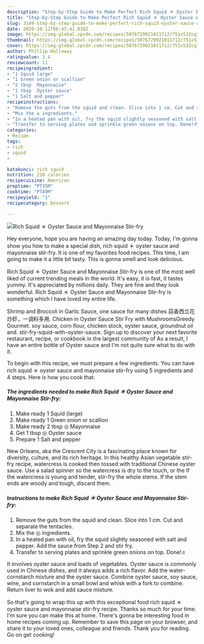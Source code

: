 ```yaml
---
description: "Step-by-Step Guide to Make Perfect Rich Squid ＊ Oyster Sauce and Mayonnaise Stir-fry"
title: "Step-by-Step Guide to Make Perfect Rich Squid ＊ Oyster Sauce and Mayonnaise Stir-fry"
slug: 3144-step-by-step-guide-to-make-perfect-rich-squid-oyster-sauce-and-mayonnaise-stir-fry
date: 2020-10-12T06:47:41.038Z
image: https://img-global.cpcdn.com/recipes/5076729921011712/751x532cq70/rich-squid-＊-oyster-sauce-and-mayonnaise-stir-fry-recipe-main-photo.jpg
thumbnail: https://img-global.cpcdn.com/recipes/5076729921011712/751x532cq70/rich-squid-＊-oyster-sauce-and-mayonnaise-stir-fry-recipe-main-photo.jpg
cover: https://img-global.cpcdn.com/recipes/5076729921011712/751x532cq70/rich-squid-＊-oyster-sauce-and-mayonnaise-stir-fry-recipe-main-photo.jpg
author: Phillip Holloway
ratingvalue: 3.4
reviewcount: 11
recipeingredient:
- "1 Squid large"
- "1 Green onion or scallion"
- "2 tbsp  Mayonnaise"
- "1 tbsp  Oyster sauce"
- "1 Salt and pepper"
recipeinstructions:
- "Remove the guts from the squid and clean. Slice into 1 cm. Cut and separate the tentacles."
- "Mix the ◎ ingredients."
- "In a heated pan with oil, fry the squid slightly seasoned with salt and pepper. Add the sauce from Step 2 and stir fry."
- "Transfer to serving plates and sprinkle green onions on top. Done!♬"
categories:
- Recipe
tags:
- rich
- squid
- 

katakunci: rich squid  
nutrition: 220 calories
recipecuisine: American
preptime: "PT35M"
cooktime: "PT49M"
recipeyield: "1"
recipecategory: Dessert

---
```



![Rich Squid ＊ Oyster Sauce and Mayonnaise Stir-fry](https://img-global.cpcdn.com/recipes/5076729921011712/751x532cq70/rich-squid-＊-oyster-sauce-and-mayonnaise-stir-fry-recipe-main-photo.jpg)

Hey everyone, hope you are having an amazing day today. Today, I'm gonna show you how to make a special dish, rich squid ＊ oyster sauce and mayonnaise stir-fry. It is one of my favorites food recipes. This time, I am going to make it a little bit tasty. This is gonna smell and look delicious.

Rich Squid ＊ Oyster Sauce and Mayonnaise Stir-fry is one of the most well liked of current trending meals in the world. It's easy, it is fast, it tastes yummy. It's appreciated by millions daily. They are fine and they look wonderful. Rich Squid ＊ Oyster Sauce and Mayonnaise Stir-fry is something which I have loved my entire life.

Shrimp and Broccoli in Garlic Sauce, one sauce for many dishes 蒜香西兰花炒虾，一调料多用. Chicken in Oyster Sauce Stir Fry with MushroomsGreedy Gourmet. soy sauce, corn flour, chicken stock, oyster sauce, groundnut oil and. stir-fry-squid-with-oyster-sauce. Sign up to discover your next favorite restaurant, recipe, or cookbook in the largest community of As a result, I have an entire bottle of Oyster sauce and I&#39;m not quite sure what to do with it.


To begin with this recipe, we must prepare a few ingredients. You can have rich squid ＊ oyster sauce and mayonnaise stir-fry using 5 ingredients and 4 steps. Here is how you cook that.

<!--inarticleads1-->

##### The ingredients needed to make Rich Squid ＊ Oyster Sauce and Mayonnaise Stir-fry:

1. Make ready 1 Squid (large)
1. Make ready 1 Green onion or scallion
1. Make ready 2 tbsp ◎ Mayonnaise
1. Get 1 tbsp ◎ Oyster sauce
1. Prepare 1 Salt and pepper


New Orleans, aka the Crescent City is a fascinating place known for diversity, culture, and its rich heritage. In this healthy Asian vegetable stir-fry recipe, watercress is cooked then tossed with traditional Chinese oyster sauce. Use a salad spinner so the watercress is dry to the touch, or the If the watercress is young and tender, stir-fry the whole stems. If the stem ends are woody and tough, discard them. 

<!--inarticleads2-->

##### Instructions to make Rich Squid ＊ Oyster Sauce and Mayonnaise Stir-fry:

1. Remove the guts from the squid and clean. Slice into 1 cm. Cut and separate the tentacles.
1. Mix the ◎ ingredients.
1. In a heated pan with oil, fry the squid slightly seasoned with salt and pepper. Add the sauce from Step 2 and stir fry.
1. Transfer to serving plates and sprinkle green onions on top. Done!♬


It involves oyster sauce and loads of vegetables. Oyster sauce is commonly used in Chinese dishes, and it always adds a rich flavor. Add the water-cornstarch mixture and the oyster sauce. Combine oyster sauce, soy sauce, wine, and cornstarch in a small bowl and whisk with a fork to combine. Return liver to wok and add sauce mixture. 

So that's going to wrap this up with this exceptional food rich squid ＊ oyster sauce and mayonnaise stir-fry recipe. Thanks so much for your time. I'm sure you can make this at home. There's gonna be interesting food in home recipes coming up. Remember to save this page on your browser, and share it to your loved ones, colleague and friends. Thank you for reading. Go on get cooking!
